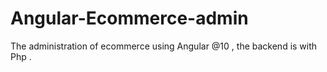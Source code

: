 # Angular-Ecommerce-admin
The administration of ecommerce using Angular @10 , the backend is with Php .
